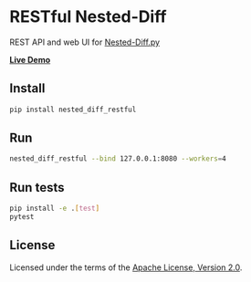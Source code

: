 # RESTful Nested-Diff

REST API and web UI for [Nested-Diff.py](https://github.com/mr-mixas/Nested-Diff.py)

**[Live Demo](https://nesteddiff.pythonanywhere.com/)**

## Install

```sh
pip install nested_diff_restful
```

## Run

```sh
nested_diff_restful --bind 127.0.0.1:8080 --workers=4
```

## Run tests

```sh
pip install -e .[test]
pytest
```

## License

Licensed under the terms of the [Apache License, Version 2.0](http://www.apache.org/licenses/LICENSE-2.0).
